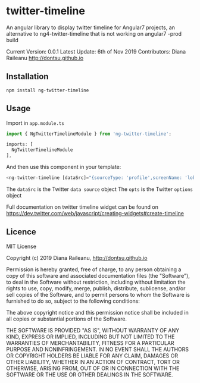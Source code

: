 # twitter-timeline
An angular library to display twitter timeline for Angular7 projects, an alternative to ng4-twitter-timeline that is not working on angular7 -prod build

Current Version: 0.0.1
Latest Update: 6th of Nov 2019
Contributors: Diana Raileanu http://dontsu.github.io


## Installation

`npm install ng-twitter-timeline`


## Usage

Import in `app.module.ts`

```javascript
import { NgTwitterTimelineModule } from 'ng-twitter-timeline';

imports: [
  NgTwitterTimelineModule
],
```

And then use this component in your template:

```javascript
<ng-twitter-timeline [dataSrc]="{sourceType: 'profile',screenName: 'lokers_one'}" [opts]="{tweetLimit: 2}"></ng-twitter-timeline>
```

The `dataSrc` is the Twitter `data source` object
The `opts` is the Twitter `options` object

Full documentation on twitter timeline widget can be found on https://dev.twitter.com/web/javascript/creating-widgets#create-timeline


## Licence

MIT License

Copyright (c) 2019 Diana Raileanu, http://dontsu.github.io

Permission is hereby granted, free of charge, to any person obtaining a copy
of this software and associated documentation files (the "Software"), to deal
in the Software without restriction, including without limitation the rights
to use, copy, modify, merge, publish, distribute, sublicense, and/or sell
copies of the Software, and to permit persons to whom the Software is
furnished to do so, subject to the following conditions:

The above copyright notice and this permission notice shall be included in all
copies or substantial portions of the Software.

THE SOFTWARE IS PROVIDED "AS IS", WITHOUT WARRANTY OF ANY KIND, EXPRESS OR
IMPLIED, INCLUDING BUT NOT LIMITED TO THE WARRANTIES OF MERCHANTABILITY,
FITNESS FOR A PARTICULAR PURPOSE AND NONINFRINGEMENT. IN NO EVENT SHALL THE
AUTHORS OR COPYRIGHT HOLDERS BE LIABLE FOR ANY CLAIM, DAMAGES OR OTHER
LIABILITY, WHETHER IN AN ACTION OF CONTRACT, TORT OR OTHERWISE, ARISING FROM,
OUT OF OR IN CONNECTION WITH THE SOFTWARE OR THE USE OR OTHER DEALINGS IN THE
SOFTWARE.
